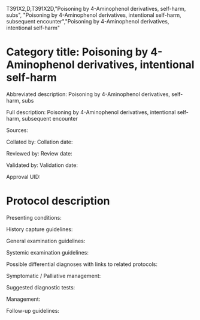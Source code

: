 T391X2,D,T391X2D,"Poisoning by 4-Aminophenol derivatives, self-harm, subs", "Poisoning by 4-Aminophenol derivatives, intentional self-harm, subsequent encounter","Poisoning by 4-Aminophenol derivatives, intentional self-harm"
# Category title: Poisoning by 4-Aminophenol derivatives, intentional self-harm

Abbreviated description: Poisoning by 4-Aminophenol derivatives, self-harm, subs

Full description: Poisoning by 4-Aminophenol derivatives, intentional self-harm, subsequent encounter

Sources:

Collated by:
Collation date:

Reviewed by:
Review date:

Validated by:
Validation date:

Approval UID:

# Protocol description

Presenting conditions:

History capture guidelines:

General examination guidelines:

Systemic examination guidelines:

Possible differential diagnoses with links to related protocols:

Symptomatic / Palliative management:

Suggested diagnostic tests:

Management:

Follow-up guidelines:
